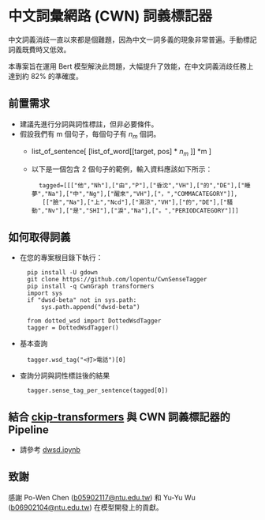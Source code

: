 # 中文詞彙網路 (CWN) 詞義標記器

中文詞義消歧一直以來都是個難題，因為中文一詞多義的現象非常普遍。手動標記詞義既費時又低效。

本專案旨在運用 Bert 模型解決此問題，大幅提升了效能，在中文詞義消歧任務上達到約 82% 的準確度。

## 前置需求
* 建議先進行分詞與詞性標註，但非必要條件。
* 假設我們有 m 個句子，每個句子有 $n_m$ 個詞。
    * list_of_sentence[ [list_of_word[[target, pos] * $n_m$ ]] *m ]
    * 以下是一個包含 2 個句子的範例，輸入資料應該如下所示：

            tagged=[[["他","Nh"],["由","P"],["昏沈","VH"],["的","DE"],["睡夢","Na"],["中","Ng"],["醒來","VH"],["，","COMMACATEGORY"]],
             [["臉","Na"],["上","Ncd"],["濕涼","VH"],["的","DE"],["騷動","Nv"],["是","SHI"],["淚","Na"],["。","PERIODCATEGORY"]]]
             

## 如何取得詞義
* 在您的專案根目錄下執行：

        pip install -U gdown
        git clone https://github.com/lopentu/CwnSenseTagger
        pip install -q CwnGraph transformers
        import sys
        if "dwsd-beta" not in sys.path:
            sys.path.append("dwsd-beta")
        
        from dotted_wsd import DottedWsdTagger
        tagger = DottedWsdTagger()

* 基本查詢

        tagger.wsd_tag("<打>電話")[0]

* 查詢分詞與詞性標註後的結果

        tagger.sense_tag_per_sentence(tagged[0])

## 結合 [ckip-transformers](https://github.com/ckiplab/ckip-transformers) 與 CWN 詞義標記器的 Pipeline
* 請參考 [dwsd.ipynb](https://github.com/lopentu/CwnSenseTagger/blob/master/dwsd.ipynb)


## 致謝
感謝 Po-Wen Chen (b05902117@ntu.edu.tw) 和 Yu-Yu Wu (b06902104@ntu.edu.tw) 在模型開發上的貢獻。
